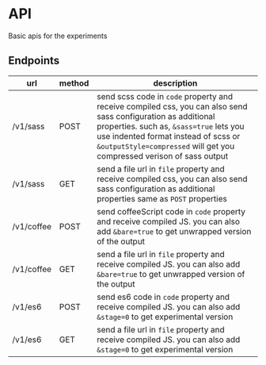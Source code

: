 # API
Basic apis for the experiments

## Endpoints
url | method | description
----|--------|------------
/v1/sass | POST | send scss code in `code` property and receive compiled css, you can also send sass configuration as additional properties. such as, `&sass=true` lets you use indented format instead of scss or `&outputStyle=compressed` will get you compressed verison of sass output
/v1/sass | GET | send a file url in `file` property and receive compiled css, you can also send sass configuration as additional properties same as `POST` properties
/v1/coffee | POST | send coffeeScript code in `code` property and receive compiled JS. you can also add `&bare=true` to get unwrapped version of the output
/v1/coffee | GET | send a file url in `file` property and receive compiled JS. you can also add `&bare=true` to get unwrapped version of the output
/v1/es6 | POST | send es6 code in `code` property and receive compiled JS. you can also add `&stage=0` to get experimental version
/v1/es6 | GET | send a file url in `file` property and receive compiled JS. you can also add `&stage=0` to get experimental version
